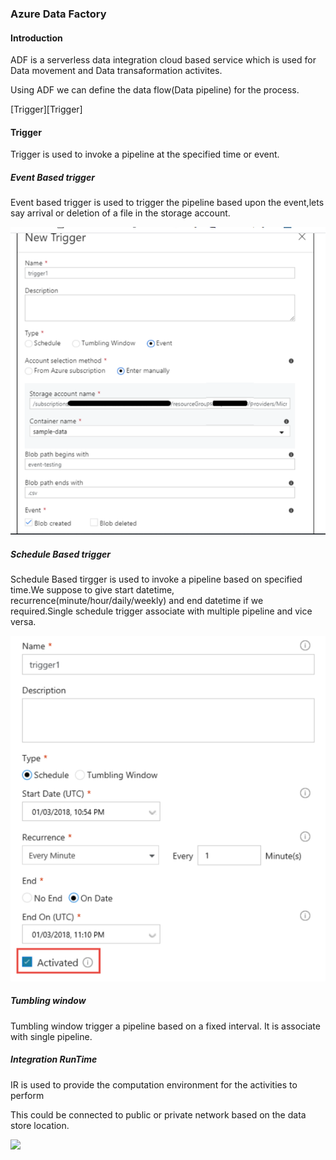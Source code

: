 
### Azure Data Factory

#### Introduction

ADF is a serverless data integration cloud based service which is used for Data movement and Data transaformation activites.

Using ADF we can define the data flow(Data pipeline) for the process.

[Trigger][Trigger]

#### Trigger

Trigger is used to invoke a pipeline at the specified time or event.

##### Event Based trigger

Event based trigger is used to trigger the pipeline based upon the event,lets say arrival or deletion of a file in the storage account.

![Event based trigger](images/eventbasedtrigger.PNG)


##### Schedule Based trigger

Schedule Based tirgger is used to invoke a pipeline based on specified time.We suppose to give start datetime, recurrence(minute/hour/daily/weekly) and end datetime if we required.Single schedule trigger associate with multiple pipeline and vice versa.

![](images/schedulebasedtrigger.PNG)

##### Tumbling window

Tumbling window trigger a pipeline based on a fixed interval. It is associate with single pipeline.


##### Integration RunTime

IR is used to provide the computation environment for the activities to perform

This could be connected to public or private network based on the data store location.

![](images/integrationruntimetable.PNG)
